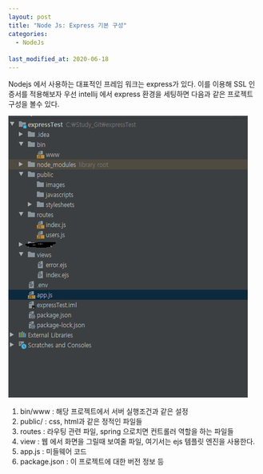 ```yaml
---
layout: post
title: "Node Js: Express 기본 구성"
categories:
  - NodeJs

last_modified_at: 2020-06-18
---
```


Nodejs 에서 사용하는 대표적인 프레임 워크는 express가 있다. 이를 이용해 SSL 인증서를 적용해보자
우선 intellij 에서 express 환경을 세팅하면 다음과 같은 프로젝트 구성을 볼수 있다.

![디렉토리 구조](/assets/img/expressTree.PNG)

1. bin/www : 해당 프로젝트에서 서버 실행조건과 같은 설정
2. public/ : css, html과 같은 정적인 파일들
3. routes : 라우팅 관련 파일, spring 으로치면 컨트롤러 역할을 하는 파일들
4. view : 웹 에서 화면을 그릴때 보여줄 파일, 여기서는 ejs 템플릿 엔진을 사용한다.
5. app.js : 미들웨어 코드
6. package.json : 이 프로젝트에 대한 버전 정보 등
